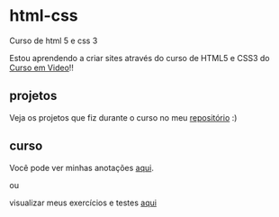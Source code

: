 # html-css
Curso de html 5 e css 3

Estou aprendendo a criar sites através do curso de HTML5 e CSS3 do <a href="https://cursoemvideo.com">Curso em Video</a>!!

## projetos
Veja os projetos que fiz durante o curso no meu <a href="https://github.com/murilomonte">repositório</a> :)

## curso

Você pode ver minhas anotações <a href="https://github.com/murilomonte/html-css/blob/main/anota%C3%A7%C3%B5es.md">aqui</a>.

ou

visualizar meus exercícios e testes <a href="https://murilomonte.github.io/html-css/">aqui</a>